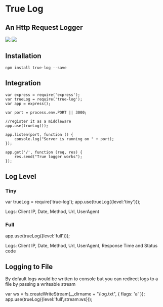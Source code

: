 # True Log  
## An Http Request Logger
<img src="https://badge.fury.io/js/true-log.svg"/>
<img src="https://travis-ci.org/Mujib517/true-logger.svg?branch=master"/>
 
## Installation
    npm install true-log --save

## Integration
    var express = require('express');
    var trueLog = require('true-log');
    var app = express();

    var port = process.env.PORT || 3000;

    //register it as a middleware
    app.use(trueLog());
    
    app.listen(port, function () {
        console.log("Server is running on " + port);
    });

    app.get('/', function (req, res) {
        res.send("True logger works");
    });

## Log Level
### Tiny
 
 var trueLog = require('true-log');
 app.use(trueLog({level:'tiny'}));

 Logs: Client IP, Date, Method, Url, UserAgent  

### Full

 app.use(trueLog({level:'full'}));

 Logs: Client IP, Date, Method, Url, UserAgent, Response Time and Status code

 ## Logging to File

 By default logs would be written to console but you can redirect logs to a file by passing a writeable stream
  
  var ws = fs.createWriteStream(__dirname + "/log.txt", { flags: 'a' });
  app.use(trueLog({level:'full',stream:ws}));